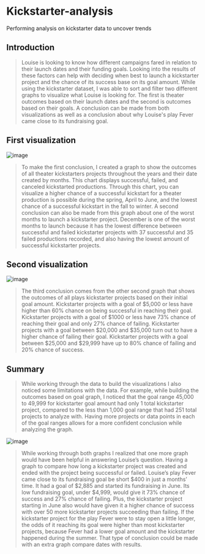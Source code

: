 # Kickstarter-analysis
Performing analysis on kickstarter data to uncover trends
## Introduction
>  Louise is looking to know how different campaigns fared in relation to their launch dates and their funding goals. Looking into the results of these factors can help with deciding when best to launch a kickstarter project and the chance of its success base on its goal amount. While using the kickstarter dataset, I was able to sort and filter two different graphs to visualize what Louise is looking for. The first is theater outcomes based on their launch dates and the second is outcomes based on their goals. A conclusion can be made from both visualizations as well as a conclusion about why Louise's play Fever came close to its fundraising goal.
  
## First visualization
 ![image](https://user-images.githubusercontent.com/56700719/147886828-4da473f8-9fe4-4698-97da-a0f8f1ecd651.png)
 
>  To make the first conclusion, I created a graph to show the outcomes of all theater kickstarters projects throughout the years and their date created by months. This chart displays successful, failed, and canceled kickstarted productions. Through this chart, you can visualize a higher chance of a successful kickstart for a theater production is possible during the spring, April to June, and the lowest chance of a successful kickstart in the fall to winter. A second conclusion can also be made from this graph about one of the worst months to launch a kickstarter project. December is one of the worst months to launch because it has the lowest difference between successful and failed kickstarter projects with 37 successful and 35 failed productions recorded, and also having the lowest amount of successful kickstarter projects.

## Second visualization
![image](https://user-images.githubusercontent.com/56700719/147886881-66a87364-352e-420d-ad5e-89450bbc65cf.png)

>  The third conclusion comes from the other second graph that shows the outcomes of all plays kickstarter projects based on their initial goal amount. Kickstarter projects with a goal of $5,000 or less have higher than 60% chance on being successful in reaching their goal. Kickstarter projects with a goal of $1000 or less have 73% chance of reaching their goal and only 27% chance of failing. Kickstarter projects with a goal between $20,000 and $35,000 turn out to have a higher chance of failing their goal. Kickstarter projects with a goal between $25,000 and $29,999 have up to 80% chance of failing and 20% chance of success.

## Summary
>  While working through the data to build the visualizations I also noticed some limitations with the data. For example, while building the outcomes based on goal graph, I noticed that the goal range 45,000 to 49,999 for kickstarter goal amount had only 1 total kickstarter project, compared to the less than 1,000 goal range that had 251 total projects to analyze with. Having more projects or data points in each of the goal ranges allows for a more confident conclusion while analyzing the graph.
  
![image](https://user-images.githubusercontent.com/56700719/147886790-d01cd56c-af1b-44fc-89d4-931ad8a2dbd4.png)
  
>  While working through both graphs I realized that one more graph would have been helpful in answering Louise’s question. Having a graph to compare how long a kickstarter project was created and ended with the project being successful or failed. Louise’s play Fever came close to its fundraising goal be short $400 in just a months’ time. It had a goal of $2,885 and started its fundraising in June. Its low fundraising goal, under $4,999, would give it 73% chance of success and 27% chance of failing. Plus, the kickstarter project starting in June also would have given it a higher chance of success with over 50 more kickstarter projects succeeding than failing. If the kickstarter project for the play Fever were to stay open a little longer, the odds of it reaching its goal were higher than most kickstarter projects, because Fever had a lower goal amount and the kickstarter happened during the summer. That type of conclusion could be made with an extra graph compare dates with results.
